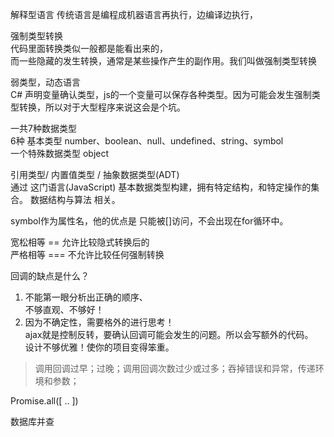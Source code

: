 解释型语言
传统语言是编程成机器语言再执行，边编译边执行，

强制类型转换  
代码里面转换类似一般都是能看出来的，  
而一些隐藏的发生转换，通常是某些操作产生的副作用。我们叫做强制类型转换  

弱类型，动态语言  
C# 声明变量确认类型，js的一个变量可以保存各种类型。因为可能会发生强制类型转换，所以对于大型程序来说这会是个坑。  

一共7种数据类型  
6种 基本类型 number、boolean、null、undefined、string、symbol  
一个特殊数据类型 object  

引用类型/ 内置值类型 / 抽象数据类型(ADT)  
通过 这门语言(JavaScript) 基本数据类型构建，拥有特定结构，和特定操作的集合。
数据结构与算法 相关。

symbol作为属性名，他的优点是 只能被[]访问，不会出现在for循环中。  

宽松相等 == 允许比较隐式转换后的  
严格相等 === 不允许比较任何强制转换  


回调的缺点是什么？  

1. 不能第一眼分析出正确的顺序、  
不够直观、不够好！
2. 因为不确定性，需要格外的进行思考！  
ajax就是控制反转，要确认回调可能会发生的问题。所以会写额外的代码。  
设计不够优雅！使你的项目变得笨重。

> 调用回调过早；过晚；调用回调次数过少或过多；吞掉错误和异常，传递环境和参数；


Promise.all([ .. ])

数据库并查



